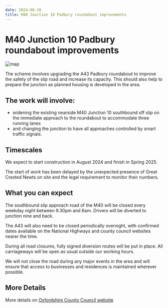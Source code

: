```yaml
---
date: 2024-08-28
title: M40 Junction 10 Padbury roundabout improvements
---
```


# M40 Junction 10 Padbury roundabout improvements


![map](https://www.oxfordshire.gov.uk/sites/default/files/styles/occ_scale_747/public/image/M40Junction10Padburyroundabout.png)


The scheme involves upgrading the A43 Padbury roundabout to improve
the safety of the slip road and increase its capacity. This should
also help to prepare the junction as planned housing is developed in
the area.

## The work will involve:

 *  widening the existing nearside M40 Junction 10 southbound off slip on the immediate approach to the roundabout to accommodate three running lanes
 *  and changing the junction to have all approaches controlled by smart traffic signals.


## Timescales

We expect to start construction in August 2024 and finish in Spring 2025.

The start of work has been delayed by the unexpected presence of Great Crested Newts on site and the legal requirement to monitor their numbers.

 
## What you can expect

The southbound slip approach road of the M40 will be closed every weekday night between 9.30pm and 6am. Drivers will be diverted to junction nine and back.

The A43 will also need to be closed periodically overnight, with confirmed dates available on the National Highways and county council websites nearer the time.

During all road closures, fully signed diversion routes will be put in place. All carriageways will be open as usual outside our working hours. 

We will not close the road during any major events in the area and will ensure that access to businesses and residences is maintained wherever possible.

## More Details

More details on [Oxfordshire County Council website](https://www.oxfordshire.gov.uk/residents/roads-and-transport/roadworks/future-transport-projects/m40-junction-10)